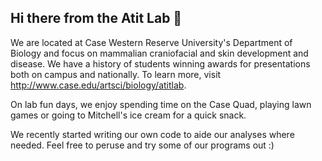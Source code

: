 ## Hi there from the Atit Lab 👋

We are located at Case Western Reserve University's Department of Biology and focus on mammalian craniofacial and skin development and disease. We have a history of students winning awards for presentations both on campus and nationally. To learn more, visit http://www.case.edu/artsci/biology/atitlab. 

On lab fun days, we enjoy spending time on the Case Quad, playing lawn games or going to Mitchell's ice cream for a quick snack. 

We recently started writing our own code to aide our analyses where needed. Feel free to peruse and try some of our programs out :)
